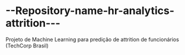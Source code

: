 # --Repository-name-hr-analytics-attrition---
Projeto de Machine Learning para predição de attrition de funcionários (TechCorp Brasil)
